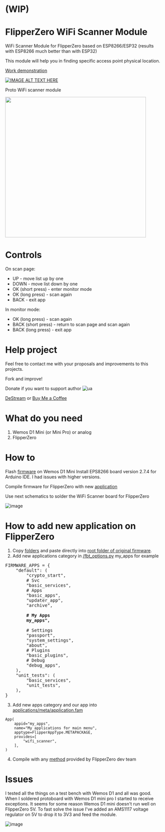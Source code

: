 # (WIP)

# FlipperZero WiFi Scanner Module
 WiFi Scanner Module for FlipperZero based on ESP8266/ESP32 (results with ESP8266 much better than with ESP32)
 
 This module will help you in finding specific access point physical location.  
 
 [Work demonstration](https://www.youtube.com/watch?v=ugo5sCHWutE)
 
 [![IMAGE ALT TEXT HERE](https://img.youtube.com/vi/ugo5sCHWutE/0.jpg)](https://www.youtube.com/watch?v=ugo5sCHWutE)
 
 Proto WiFi scanner module
 
 <img src="https://github.com/SequoiaSan/FlipperZero-WiFi-Scanner_Module-ESP8266/blob/main/rep_images/flipper_module_proto_1.jpg?raw=true" data-canonical-src="https://github.com/SequoiaSan/FlipperZero-WiFi-Scanner_Module-ESP8266/blob/main/rep_images/flipper_module_proto_1.jpg?raw=true" width="450" />
 
 # Controls
 On scan page: 
  * UP - move list up by one
  * DOWN - move list down by one
  * OK (short press) - enter monitor mode
  * OK (long press) - scan again
  * BACK - exit app
  
 In monitor mode:
  * OK (long press) - scan again
  * BACK (short press) - return to scan page and scan again
  * BACK (long press) - exit app
 
 # Help project
 Feel free to contact me with your proposals and improvements to this projects.
 
 Fork and improve!
 
 Donate if you want to support author ![ua](https://icons.iconarchive.com/icons/wikipedia/flags/16/UA-Ukraine-Flag-icon.png)
 
 [DeStream](https://destream.net/live/SequoiaSan/donate) or [Buy Me a Coffee](https://www.buymeacoffee.com/sequoiasan)
 
 # What do you need

 1. Wemos D1 Mini (or Mini Pro) or analog
 2. FlipperZero

# How to

Flash [firmware](https://github.com/SequoiaSan/FlipperZero-WiFi-Scanner_Module-ESP8266/tree/main/FlipperZero-WiFi-Scanner_Module) on Wemos D1 Mini
Install EPS8266 board version 2.7.4 for Arduino IDE. I had issues with higher versions.

Compile firmware for FlipperZero with new [application](https://github.com/SequoiaSan/FlipperZero-WiFi-Scanner_Module-ESP8266/tree/main/applications/wifi_scanner)

Use next schematics to solder the WiFi Scanner board for FlipperZero

![image](https://github.com/SequoiaSan/FlipperZero-WiFi-Scanner_Module-ESP8266/blob/main/rep_images/Schematics_1.jpg?raw=true)

# How to add new application on FlipperZero

1. Copy [folders](https://github.com/SequoiaSan/FlipperZero-WiFi-Scanner_Module-ESP8266/tree/main/FlipperZero-WiFi-Scanner-App) and paste directly into [root folder of original firmware](https://github.com/flipperdevices/flipperzero-firmware).
2. Add new applications category in [/fbt_options.py](https://github.com/flipperdevices/flipperzero-firmware/blob/dev/fbt_options.py) my_apps for example
<pre>
FIRMWARE_APPS = {
    "default": (
        "crypto_start",
        # Svc
        "basic_services",
        # Apps
        "basic_apps",
        "updater_app",
        "archive",
        
        <b># My Apps</b>
        <b>my_apps",</b>
        
        # Settings
        "passport",
        "system_settings",
        "about",
        # Plugins
        "basic_plugins",
        # Debug
        "debug_apps",
    ),
    "unit_tests": (
        "basic_services",
        "unit_tests",
    ),
}
</pre>
3. Add new apps category and our app into [applications/meta/application.fam](https://github.com/flipperdevices/flipperzero-firmware/blob/dev/applications/meta/application.fam)
```
App(
    appid="my_apps",
    name="My applications for main menu",
    apptype=FlipperAppType.METAPACKAGE,
    provides=[
        "wifi_scanner",
    ],
)
```
4. Compile with any [method](https://github.com/flipperdevices/flipperzero-firmware/blob/dev/ReadMe.md#compile-everything-1) provided by FlipperZero dev team

# Issues

I tested all the things on a test bench with Wemos D1 and all was good.
When I soldered protoboard with Wemos D1 mini pro I started to receive exceptions. It seems for some reason Wemos D1 mini doesn't run well on FlipperZero 5V.
To fast solve the issue I've added an AMS1117 voltage regulator on 5V to drop it to 3V3 and feed the module.

![image](https://github.com/SequoiaSan/FlipperZero-WiFi-Scanner_Module-ESP8266/blob/main/rep_images/Schematics_2.jpg?raw=true)


